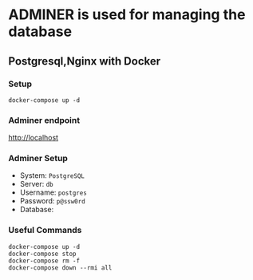 # ADMINER is used for managing the database

## Postgresql,Nginx with Docker

### Setup 
`docker-compose up -d`

### Adminer endpoint
[http://localhost](http://localhost)

### Adminer Setup
- System: `PostgreSQL`
- Server: `db`
- Username: `postgres`
- Password: `p@ssw0rd`
- Database: ` ` 

### Useful Commands
```$xslt
docker-compose up -d
docker-compose stop
docker-compose rm -f
docker-compose down --rmi all
```
